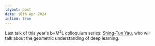 ```yaml
---
layout: post
date: 18th Apr 2024
inline: true
---
```


Last talk of this year's b=M<sup>2</sup>L colloquium series: <a href='https://bm2l.github.io/projects/kutyniok'>Shing-Tun Yau</a>, who will talk about the geometric understanding of deep learning.